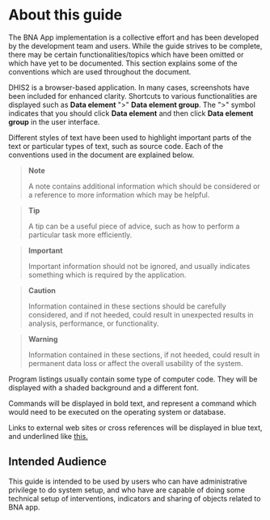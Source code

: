 
# About this guide

<!--DHIS2-SECTION-ID:about_this_guide_-->

The BNA App implementation is a collective effort and has been developed by the
development team and users. While the guide strives to be complete, there may be
certain functionalities/topics which have been omitted or which have yet to be
documented. This section explains some of the conventions which are used
throughout the document.

DHIS2 is a browser-based application. In many cases, screenshots have
been included for enhanced clarity. Shortcuts to various functionalities
are displayed such as **Data element** ">" **Data element group**. The
">" symbol indicates that you should click **Data element** and then
click **Data element group** in the user interface.

Different styles of text have been used to highlight important parts of
the text or particular types of text, such as source code. Each of the
conventions used in the document are explained below.

> **Note**
>
> A note contains additional information which should be considered or a
> reference to more information which may be helpful.

> **Tip**
>
> A tip can be a useful piece of advice, such as how to perform a
> particular task more efficiently.

> **Important**
>
> Important information should not be ignored, and usually indicates
> something which is required by the application.

> **Caution**
>
> Information contained in these sections should be carefully
> considered, and if not heeded, could result in unexpected results in
> analysis, performance, or functionality.

> **Warning**
>
> Information contained in these sections, if not heeded, could result
> in permanent data loss or affect the overall usability of the system.

Program listings usually contain some type of computer code.
They will be displayed with a shaded background and a different font.

Commands will be displayed in bold text, and represent a command which
would need to be executed on the operating system or database.

Links to external web sites or cross references will be displayed in
blue text, and underlined like [this.](http://www.dhis2.org)

## Intended  Audience
This guide is intended to be used by users who can have administrative privilege
to do system setup, and who have are capable of doing some technical setup of
interventions, indicators and sharing of objects related to BNA app.
